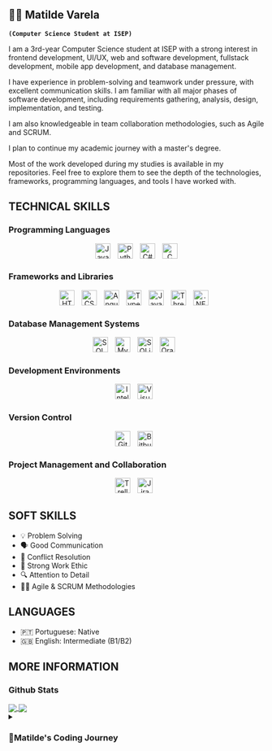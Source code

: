 ## 🧙‍♀️ Matilde Varela

**`(Computer Science Student at ISEP)`**

I am a 3rd-year Computer Science student at ISEP with a strong interest in frontend development, UI/UX, web and software development, fullstack development, mobile app development, and database management.

I have experience in problem-solving and teamwork under pressure, with excellent communication skills. I am familiar with all major phases of software development, including requirements gathering, analysis, design, implementation, and testing.

I am also knowledgeable in team collaboration methodologies, such as Agile and SCRUM.

I plan to continue my academic journey with a master's degree.

Most of the work developed during my studies is available in my repositories. Feel free to explore them to see the depth of the technologies, frameworks, programming languages, and tools I have worked with.


## TECHNICAL SKILLS

### Programming Languages

<p style="text-align: center;">
  <img alt="Java" width="30px" style="margin-right: 10px;" src="https://cdn.jsdelivr.net/gh/devicons/devicon@latest/icons/java/java-original.svg" />
  <img alt="Python" width="30px" style="margin-right: 10px;" src="https://cdn.jsdelivr.net/gh/devicons/devicon@latest/icons/python/python-original.svg" />
  <img alt="C#" width="30px" style="margin-right: 10px;" src="https://cdn.jsdelivr.net/gh/devicons/devicon@latest/icons/csharp/csharp-original.svg" />
  <img alt="C" width="30px" src="https://cdn.jsdelivr.net/gh/devicons/devicon@latest/icons/c/c-original.svg" />
</p>

### Frameworks and Libraries

<p style="text-align: center;"> <img alt="HTML" width="30px" style="padding-right:10px;" src="https://cdn.jsdelivr.net/gh/devicons/devicon/icons/html5/html5-original.svg" />
<img alt="CSS" width="30px" style="padding-right:10px;" src="https://cdn.jsdelivr.net/gh/devicons/devicon/icons/css3/css3-original.svg" />
<img alt="Angular" width="30px" style="padding-right:10px;" src="https://cdn.jsdelivr.net/gh/devicons/devicon/icons/angularjs/angularjs-original.svg" /> <img alt="TypeScript" width="30px" style="padding-right:10px;" src="https://cdn.jsdelivr.net/gh/devicons/devicon/icons/typescript/typescript-original.svg" /> <img alt="JavaScript" width="30px" style="padding-right:10px;" src="https://cdn.jsdelivr.net/gh/devicons/devicon/icons/javascript/javascript-original.svg" /> 
<img alt="Three.js" width="30px" style="padding-right:10px;" src="https://cdn.jsdelivr.net/gh/devicons/devicon@latest/icons/threejs/threejs-original-wordmark.svg" />
<img alt=".NET" width="30px" style="padding-right:10px;" src="https://cdn.jsdelivr.net/gh/devicons/devicon/icons/dotnetcore/dotnetcore-original.svg" /> </p>


### Database Management Systems

<p style="text-align: center;">
<img alt="SQL Developer" width="30px" style="padding-right:10px;" src="https://cdn.jsdelivr.net/gh/devicons/devicon@latest/icons/sqldeveloper/sqldeveloper-original.svg" />
<img alt="MySQL" width="30px" style="padding-right:10px;" src="https://cdn.jsdelivr.net/gh/devicons/devicon@latest/icons/mysql/mysql-original.svg" />
<img alt="SQLite" width="30px" style="padding-right:10px;" src="https://cdn.jsdelivr.net/gh/devicons/devicon@latest/icons/sqlite/sqlite-original.svg" />
<img alt="Oracle" width="30px" style="padding-right:10px;" src="https://cdn.jsdelivr.net/gh/devicons/devicon@latest/icons/oracle/oracle-original.svg" />
</p>


### Development Environments

<p style="text-align: center;">
<img alt="IntelliJ" width="30px" style="padding-right:10px;" src="https://cdn.jsdelivr.net/gh/devicons/devicon@latest/icons/intellij/intellij-original.svg" />
<img alt="Visual Studio Code" width="30px" style="padding-right:10px;" src="https://cdn.jsdelivr.net/gh/devicons/devicon@latest/icons/vscode/vscode-original.svg" />
</p>

### Version Control

<p style="text-align: center;">
<img alt="Git" width="30px" style="padding-right:10px;" src="https://cdn.jsdelivr.net/gh/devicons/devicon@latest/icons/git/git-original.svg" />       
<img alt="Bitbucket" width="30px" style="padding-right:10px;" src="https://cdn.jsdelivr.net/gh/devicons/devicon@latest/icons/bitbucket/bitbucket-original.svg" />
</p>

### Project Management and Collaboration

<p style="text-align: center;">
<img alt="Trello" width="30px" style="padding-right:10px;" src="https://cdn.jsdelivr.net/gh/devicons/devicon@latest/icons/trello/trello-original.svg" />
<img alt="Jira" width="30px" style="padding-right:10px;" src="https://cdn.jsdelivr.net/gh/devicons/devicon@latest/icons/jira/jira-original.svg" />
</p>
 
## SOFT SKILLS
- 💡 Problem Solving
- 🗣️ Good Communication
- 🔄 Conflict Resolution
- 💪 Strong Work Ethic
- 🔍 Attention to Detail
- 🏃‍♂️ Agile & SCRUM Methodologies
 
## LANGUAGES
- 🇵🇹 Portuguese: Native
- 🇬🇧 English: Intermediate (B1/B2)

## MORE INFORMATION
### Github Stats

<a href="https://github.com/matilde-varela/matilde-varela/edit/main/README.md">
  <img align="center" src="https://github-readme-stats.vercel.app/api?username=matilde-varela&show_icons=true&theme=jolly" />
</a>
<a href="https://github.com/matilde-varela/matilde-varela/edit/main/README.md">
  <img align="center" src="https://github-readme-stats.vercel.app/api/top-langs/?username=matilde-varela&layout=compact&theme=jolly" />
</a>

<details>
  <summary><h3>🧚Matilde's Coding Journey </h3></summary>
  Truthfully, my journey into coding began with my fascination for video games. I was always amazed by how lines of code could come together to create immersive experiences for users. This fascination likely influenced my strong interest in frontend development, as I recognize how poorly designed user interfaces can negatively impact user experiences and, ultimately, a business's success.
Throughout my academic journey, I have been exposed to numerous technologies, which have broadened my skill set and deepened my passion for software development. While frontend remains a key area of interest, I have also developed an appreciation for backend and full-stack development, database management, and exploring the fields of web, software, and mobile application development.
